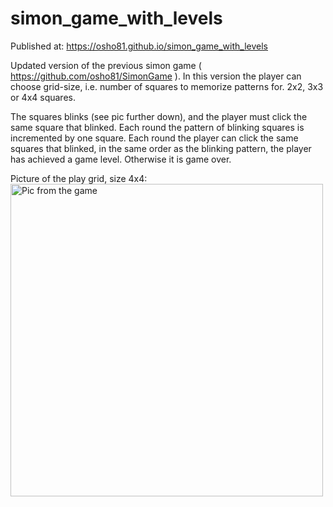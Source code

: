 # simon_game_with_levels
Published at: https://osho81.github.io/simon_game_with_levels

Updated version of the previous simon game ( https://github.com/osho81/SimonGame ). 
In this version the player can choose grid-size, i.e. number of squares to memorize patterns for. 2x2, 3x3 or 4x4 squares.

The squares blinks (see pic further down), and the player must click the same square that blinked. Each round the pattern of blinking squares is incremented by one square. 
Each round the player can click the same squares that blinked, in the same order as the blinking pattern, the player has achieved a game level.
Otherwise it is game over. 

Picture of the play grid, size 4x4: 
<img src="https://github.com/osho81/simon_game_with_levels/blob/main/picSimon.PNG" alt="Pic from the game" width="500"/>
